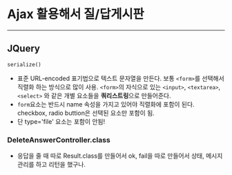 # Ajax 활용해서 질/답게시판
---


## JQuery
`serialize()`
  - 표준 URL-encoded 표기법으로 텍스트 문자열을 만든다. 보통 `<form>`를 선택해서 직렬화 하는 방식으로 많이 사용. `<form>`의 자식으로 있는 `<input>`, `<textarea>`, `<select>` 와 같은 개별 요소들을 **쿼리스트링**으로 만들어준다.
  - `form`요소는 반드시 name 속성을 가지고 있어야 직렬화에 포함이 된다. checkbox, radio buttion은 선택된 요소만 포함이 됨. 
  - 단 type='file' 요소는 포함이 안됨!
 
 
 
              
### DeleteAnswerController.class
- 응답을 줄 때 따로 Result.class를 만들어서 ok, fail을 따로 만들어서 상태, 메시지 관리를 하고 리턴을 했구나.